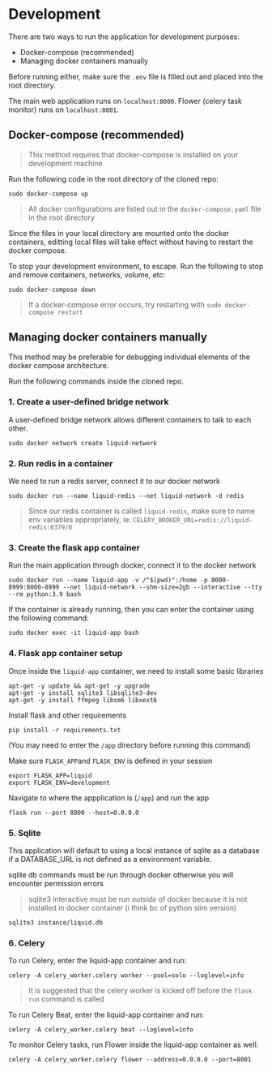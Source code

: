 # Development

There are two ways to run the application for development purposes:
- Docker-compose (recommended)
- Managing docker containers manually

Before running either, make sure the `.env` file is filled out and placed into the root directory.

The main web application runs on `localhost:8000`. Flower (celery task monitor) runs on `localhost:8001`.

## Docker-compose (recommended)

> This method requires that docker-compose is installed on your development machine

Run the following code in the root directory of the cloned repo:
```
sudo docker-compose up
```
> All docker configurations are listed out in the `docker-compose.yaml` file in the root directory

Since the files in your local directory are mounted onto the docker containers, editting local files will take effect without having to restart the docker compose.

To stop your development environment, <ctrl-c> to escape. Run the following to stop and remove containers, networks, volume, etc:
```
sudo docker-compose down
```

> If a docker-compose error occurs, try restarting with `sudo docker-compose restart`


## Managing docker containers manually

This method may be preferable for debugging individual elements of the docker compose architecture.

Run the following commands inside the cloned repo.

### 1. Create a user-defined bridge network
A user-defined bridge network allows different containers to talk to each other.
```
sudo docker network create liquid-network
```

### 2. Run redis in a container
We need to run a redis server, connect it to our docker network
```
sudo docker run --name liquid-redis --net liquid-network -d redis
```
> Since our redis container is called `liquid-redis`, make sure to name env variables appropriately, ie. `CELERY_BROKER_URL=redis://liquid-redis:6379/0`

### 3. Create the flask app container
Run the main application through docker, connect it to the docker network

```
sudo docker run --name liquid-app -v /"$(pwd)":/home -p 8000-8999:8000-8999 --net liquid-network --shm-size=2gb --interactive --tty --rm python:3.9 bash
```

If the container is already running, then you can enter the container using the following command:
```
sudo docker exec -it liquid-app bash
```

### 4. Flask app container setup
Once inside the `liquid-app` container, we need to install some basic libraries
```
apt-get -y update && apt-get -y upgrade
apt-get -y install sqlite3 libsqlite3-dev
apt-get -y install ffmpeg libsm6 libxext6
```

Install flask and other requirements
```
pip install -r requirements.txt
```
(You may need to enter the `/app` directory before running this command)

Make sure `FLASK_APP`and `FLASK_ENV` is defined in your session
```
export FLASK_APP=liquid
export FLASK_ENV=development
```

Navigate to where the appplication is (`/app`) and run the app
```
flask run --port 8000 --host=0.0.0.0
```

### 5. Sqlite
This application will default to using a local instance of sqlite as a database if a DATABASE_URL is not defined as a environment variable.

sqlite db commands must be run through docker otherwise you will encounter permission errors

> sqlite3 interactive must be run *outside* of docker because it is not installed in docker container (i think bc of python slim version)

```
sqlite3 instance/liquid.db
```

### 6. Celery

To run Celery, enter the liquid-app container and run:
```
celery -A celery_worker.celery worker --pool=solo --loglevel=info
```
> It is suggested that the celery worker is kicked off before the `flask run` command is called


To run Celery Beat, enter the liquid-app container and run:
```
celery -A celery_worker.celery beat --loglevel=info
```

To monitor Celery tasks, run Flower inside the liquid-app container as well:
```
celery -A celery_worker.celery flower --address=0.0.0.0 --port=8001
```
